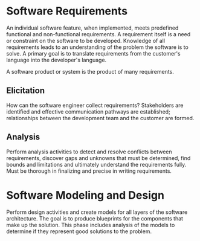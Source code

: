 # Software Requirements
An individual software feature, when implemented, meets predefined functional and non-functional requirements.  A requirement itself is a need or constraint on the software to be developed.  Knowledge of all requirements leads to an understanding of the problem the software is to solve.  A primary goal is to translate requirements from the customer's language into the developer's language.

A software product or system is the product of many requirements.

## Elicitation
How can the software engineer collect requirements?  Stakeholders are identified and effective communication pathways are established; relationships between the development team and the customer are formed.

## Analysis
Perform analysis activities to detect and resolve conflicts between requirements, discover gaps and unknowns that must be determined,  find bounds and limitations and ultimately understand the requirements fully.  Must be thorough in finalizing and precise in writing requirements.

# Software Modeling and Design
Perform design activities and create models for all layers of the software architecture.  The goal is to produce blueprints for the components that make up the solution.  This phase includes analysis of the models to determine if they represent good solutions to the problem.

